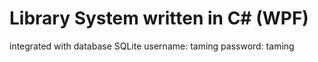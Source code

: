 # Library System written in C# (WPF)
integrated with database SQLite
username: taming
password: taming
